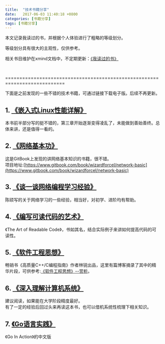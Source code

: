 ```yaml
---
title:  "技术书籍分享"  
date:   2017-06-03 11:40:18 +0800  
categories: [书籍分享]
tags: [书籍分享]
---
```


本文记录我读过的书，并根据个人体验进行了粗略的等级划分。


等级划分具有很大的主观性，仅供参考。  

相关书目维护在xmind文档中，不定期更新：[《我读过的书》](/books/%E6%88%91%E8%AF%BB%E8%BF%87%E7%9A%84%E4%B9%A6.xmind)     


<br />

===========================================================================      


下面是之前发现的一些不错的技术书籍，可通过链接下载电子版。后续不再更新。

## 1. [《嵌入式Linux性能详解》](/books/tech/%E5%B5%8C%E5%85%A5%E5%BC%8FLinux%E6%80%A7%E8%83%BD%E8%AF%A6%E8%A7%A3.pdf) ##

本书前半部分写的挺不错的，第三章开始逐渐变得凌乱了，未能做到善始善终。总体来讲，还是值得一看的。

## 2. [《网络基本功》](/books/tech/network-basic.pdf) ##
这是GitBook上发现的讲网络基本知识的书籍，很不错。  
项目地址:[https://www.gitbook.com/book/wizardforcel/network-basic](https://www.gitbook.com/book/wizardforcel/network-basic)

## 3. [《谈一谈网络编程学习经验》](/books/tech/LearningNetworkProgramming.pdf) ##
陈硕写的关于网络学习的一些经验，相当好，对初学、进阶均有帮助。

## 4. [《编写可读代码的艺术》](/books/tech/%E7%BC%96%E5%86%99%E5%8F%AF%E8%AF%BB%E4%BB%A3%E7%A0%81%E7%9A%84%E8%89%BA%E6%9C%AF.pdf) ##
《The Art of Readable Code》，书如其名，结合实际例子来讲如何提高代码的可读性。

## 5. [《软件工程思想》](https://github.com/sigusr1/blog_assets/tree/master/books/tech/%E8%BD%AF%E4%BB%B6%E5%B7%A5%E7%A8%8B%E6%80%9D%E6%83%B3) ##
畅销书《高质量C++/C编程指南》作者林锐出品，这里有篇博客摘录了其中的精华片段，可供参考:[《软件工程思想》--赏析](https://tech.coderhuo.tech/posts/software_project/)。

## 6. [《深入理解计算机系统》](https://github.com/sigusr1/blog_assets/tree/master/books/tech/%E6%B7%B1%E5%85%A5%E7%90%86%E8%A7%A3%E8%AE%A1%E7%AE%97%E6%9C%BA%E7%B3%BB%E7%BB%9F) ##

建议阅读，如果能在大学阶段精度最好。  
有了一定的经验后回过头来再读这本书，也可以借机系统性梳理下相关知识。

## 7. [《Go语言实践》](/books/tech/go/%E3%80%8AGo%E8%AF%AD%E8%A8%80%E5%AE%9E%E6%88%98%E3%80%8B.pdf)

《Go In Action》的中文版

